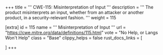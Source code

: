 +++
title = '''
CWE-115: Misinterpretation of Input
'''
description	= '''
The product misinterprets an input, whether from an attacker or another product, in a security-relevant fashion.
'''
weight = 115

[extra]
id = 115
name = '''
Misinterpretation of Input
'''
url = "https://cwe.mitre.org/data/definitions/115.html"
vote = "No Help, or Langs Won't Help"
class = "Base"
clippy_helps = false
rust_docs_links = [
	
]
+++
